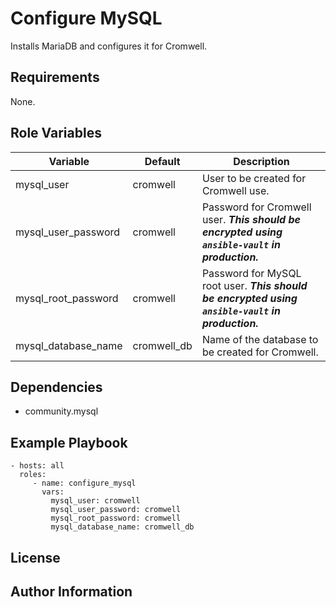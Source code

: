 Configure MySQL
=========

Installs MariaDB and configures it for Cromwell.

Requirements
------------

None.

Role Variables
--------------

| Variable | Default | Description |
|----------|---------|-------------|
| mysql_user | cromwell | User to be created for Cromwell use. |
| mysql_user_password | cromwell | Password for Cromwell user. ***This should be encrypted using `ansible-vault` in production.*** |
| mysql_root_password | cromwell | Password for MySQL root user. ***This should be encrypted using `ansible-vault` in production.*** |
| mysql_database_name | cromwell_db | Name of the database to be created for Cromwell. |

Dependencies
------------

- community.mysql

Example Playbook
----------------

    - hosts: all
      roles:
         - name: configure_mysql
           vars:
             mysql_user: cromwell
             mysql_user_password: cromwell
             mysql_root_password: cromwell
             mysql_database_name: cromwell_db

License
-------

Author Information
------------------


